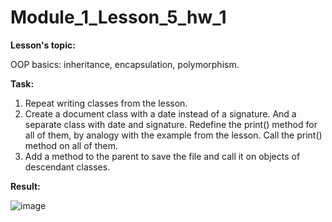 # Module_1_Lesson_5_hw_1
**Lesson's topic:**

OOP basics: inheritance, encapsulation, polymorphism.

**Task:**

1. Repeat writing classes from the lesson.
2. Create a document class with a date instead of a signature. And a separate class with date and signature. Redefine the print() method for all of them, by analogy with the example from the lesson. Call the print() method on all of them.
3. Add a method to the parent to save the file and call it on objects of descendant classes.

**Result:**

![image](https://github.com/vdcast/Module_1_Lesson_5_hw_1/assets/108469609/5509f392-ad89-408b-90b5-e1cdc94962ae)
